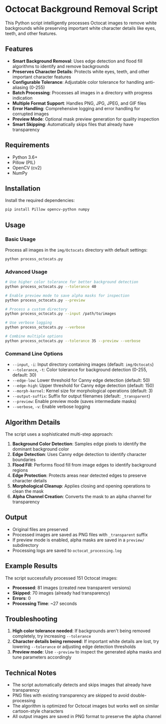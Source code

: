 # Octocat Background Removal Script

This Python script intelligently processes Octocat images to remove white backgrounds while preserving important white character details like eyes, teeth, and other features.

## Features

- **Smart Background Removal**: Uses edge detection and flood fill algorithms to identify and remove backgrounds
- **Preserves Character Details**: Protects white eyes, teeth, and other important character features
- **Configurable Tolerance**: Adjustable color tolerance for handling anti-aliasing (0-255)
- **Batch Processing**: Processes all images in a directory with progress indication
- **Multiple Format Support**: Handles PNG, JPG, JPEG, and GIF files
- **Error Handling**: Comprehensive logging and error handling for corrupted images
- **Preview Mode**: Optional mask preview generation for quality inspection
- **Smart Skipping**: Automatically skips files that already have transparency

## Requirements

- Python 3.6+
- Pillow (PIL)
- OpenCV (cv2)
- NumPy

## Installation

Install the required dependencies:

```bash
pip install Pillow opencv-python numpy
```

## Usage

### Basic Usage

Process all images in the `img/Octocats` directory with default settings:

```bash
python process_octocats.py
```

### Advanced Usage

```bash
# Use higher color tolerance for better background detection
python process_octocats.py --tolerance 40

# Enable preview mode to save alpha masks for inspection
python process_octocats.py --preview

# Process a custom directory
python process_octocats.py --input /path/to/images

# Use verbose logging
python process_octocats.py --verbose

# Combine multiple options
python process_octocats.py --tolerance 35 --preview --verbose
```

### Command Line Options

- `--input`, `-i`: Input directory containing images (default: `img/Octocats`)
- `--tolerance`, `-t`: Color tolerance for background detection (0-255, default: 30)
- `--edge-low`: Lower threshold for Canny edge detection (default: 50)
- `--edge-high`: Upper threshold for Canny edge detection (default: 150)
- `--morph-kernel`: Kernel size for morphological operations (default: 3)
- `--output-suffix`: Suffix for output filenames (default: `_transparent`)
- `--preview`: Enable preview mode (saves intermediate masks)
- `--verbose`, `-v`: Enable verbose logging

## Algorithm Details

The script uses a sophisticated multi-step approach:

1. **Background Color Detection**: Samples edge pixels to identify the dominant background color
2. **Edge Detection**: Uses Canny edge detection to identify character boundaries
3. **Flood Fill**: Performs flood fill from image edges to identify background regions
4. **Edge Protection**: Protects areas near detected edges to preserve character details
5. **Morphological Cleanup**: Applies closing and opening operations to clean the mask
6. **Alpha Channel Creation**: Converts the mask to an alpha channel for transparency

## Output

- Original files are preserved
- Processed images are saved as PNG files with `_transparent` suffix
- If preview mode is enabled, alpha masks are saved in a `preview/` subdirectory
- Processing logs are saved to `octocat_processing.log`

## Example Results

The script successfully processed 151 Octocat images:
- **Processed**: 81 images (created new transparent versions)
- **Skipped**: 70 images (already had transparency)
- **Errors**: 0
- **Processing Time**: ~27 seconds

## Troubleshooting

1. **High color tolerance needed**: If backgrounds aren't being removed completely, try increasing `--tolerance`
2. **Character details being removed**: If important white details are lost, try lowering `--tolerance` or adjusting edge detection thresholds
3. **Preview mode**: Use `--preview` to inspect the generated alpha masks and tune parameters accordingly

## Technical Notes

- The script automatically detects and skips images that already have transparency
- PNG files with existing transparency are skipped to avoid double-processing
- The algorithm is optimized for Octocat images but works well on similar cartoon-style characters
- All output images are saved in PNG format to preserve the alpha channel